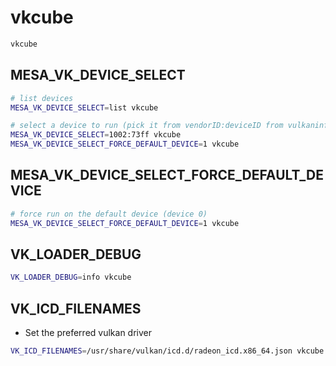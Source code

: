 # vkcube

```sh
vkcube
```

## MESA_VK_DEVICE_SELECT

```sh
# list devices
MESA_VK_DEVICE_SELECT=list vkcube

# select a device to run (pick it from vendorID:deviceID from vulkaninfo --summary)
MESA_VK_DEVICE_SELECT=1002:73ff vkcube
MESA_VK_DEVICE_SELECT_FORCE_DEFAULT_DEVICE=1 vkcube
```

## MESA_VK_DEVICE_SELECT_FORCE_DEFAULT_DEVICE

```sh
# force run on the default device (device 0)
MESA_VK_DEVICE_SELECT_FORCE_DEFAULT_DEVICE=1 vkcube

```

## VK_LOADER_DEBUG

```sh
VK_LOADER_DEBUG=info vkcube
```

## VK_ICD_FILENAMES

- Set the preferred vulkan driver

```sh
VK_ICD_FILENAMES=/usr/share/vulkan/icd.d/radeon_icd.x86_64.json vkcube
```
